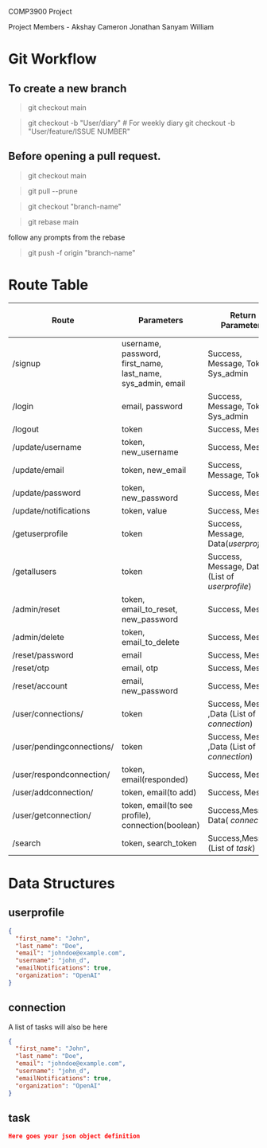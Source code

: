 COMP3900 Project

Project Members -
Akshay
Cameron
Jonathan
Sanyam
William

# Git Workflow

## To create a new branch

> git checkout main

> git checkout -b "User/diary" # For weekly diary
> git checkout -b "User/feature/ISSUE NUMBER"

## Before opening a pull request.

> git checkout main

> git pull --prune

> git checkout "branch-name"

> git rebase main

follow any prompts from the rebase

> git push -f origin "branch-name"

# Route Table

| Route                     | Parameters                                                  | Return Parameters                              | HTTP Request Type |
| ------------------------- | ----------------------------------------------------------- | ---------------------------------------------- | ----------------- |
| /signup                   | username, password, first_name, last_name, sys_admin, email | Success, Message, Token, Sys_admin             | POST              |
| /login                    | email, password                                             | Success, Message, Token, Sys_admin             | POST              |
| /logout                   | token                                                       | Success, Message                               | POST              |
| /update/username          | token, new_username                                         | Success, Message                               | PUT               |
| /update/email             | token, new_email                                            | Success, Message, Token                        | PUT               |
| /update/password          | token, new_password                                         | Success, Message                               | PUT               |
| /update/notifications     | token, value                                                | Success, Message                               | PUT               |
| /getuserprofile           | token                                                       | Success, Message, Data(_userprofile_)          | POST              |
| /getallusers              | token                                                       | Success, Message, Data (List of _userprofile_) | POST              |
| /admin/reset              | token, email_to_reset, new_password                         | Success, Message                               | PUT               |
| /admin/delete             | token, email_to_delete                                      | Success, Message                               | DELETE            |
| /reset/password           | email                                                       | Success, Message                               | PUT               |
| /reset/otp                | email, otp                                                  | Success, Message                               | POST              |
| /reset/account            | email, new_password                                         | Success, Message                               | POST              |
| /user/connections/        | token                                                       | Success, Message ,Data (List of _connection_)  | GET               |
| /user/pendingconnections/ | token                                                       | Success, Message ,Data (List of _connection_)  | GET               |
| /user/respondconnection/  | token, email(responded)                                     | Success, Message                               | POST              |
| /user/addconnection/      | token, email(to add)                                        | Success, Message                               | POST              |
| /user/getconnection/      | token, email(to see profile), connection(boolean)           | Success,Message, Data( _connection_)           | GET               |
| /search                   | token, search_token                                         | Success,Message,(List of _task_)               | GET               |

# Data Structures

## userprofile

```json
{
  "first_name": "John",
  "last_name": "Doe",
  "email": "johndoe@example.com",
  "username": "john_d",
  "emailNotifications": true,
  "organization": "OpenAI"
}
```

## connection

A list of tasks will also be here

```json
{
  "first_name": "John",
  "last_name": "Doe",
  "email": "johndoe@example.com",
  "username": "john_d",
  "emailNotifications": true,
  "organization": "OpenAI"
}
```

## task

```json
Here goes your json object definition
```
